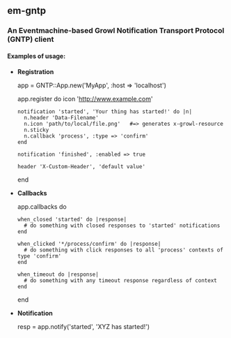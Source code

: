 ## em-gntp
### An Eventmachine-based Growl Notification Transport Protocol (GNTP) client 

#### Examples of usage:

- **Registration**

    app = GNTP::App.new('MyApp', :host => 'localhost')
    
    app.register do
      icon 'http://www.example.com'

      notification 'started', 'Your thing has started!' do |n|
        n.header 'Data-Filename'
        n.icon 'path/to/local/file.png'   #=> generates x-growl-resource
        n.sticky
        n.callback 'process', :type => 'confirm'
      end
      
      notification 'finished', :enabled => true
      
      header 'X-Custom-Header', 'default value'
    end

- **Callbacks**
    
    app.callbacks do
    
      when_closed 'started' do |response|
        # do something with closed responses to 'started' notifications
      end
      
      when_clicked '*/process/confirm' do |response|
        # do something with click responses to all 'process' contexts of type 'confirm'
      end
      
      when_timeout do |response|  
        # do something with any timeout response regardless of context
      end
    
    end 
 
- **Notification**
    
    resp =  app.notify('started', 'XYZ has started!')
    
    
